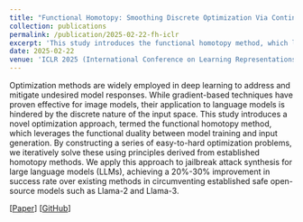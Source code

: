 ```yaml
---
title: "Functional Homotopy: Smoothing Discrete Optimization Via Continous Parameters for LLM Jailbreak Attacks"
collection: publications
permalink: /publication/2025-02-22-fh-iclr
excerpt: 'This study introduces the functional homotopy method, which leverages the functional duality between model training and input generation to improve jailbreak attacks against LLMs.'
date: 2025-02-22
venue: 'ICLR 2025 (International Conference on Learning Representations)'
---
```

Optimization methods are widely employed in deep learning to address and mitigate undesired model responses. While gradient-based techniques have proven effective for image models, their application to language models is hindered by the discrete nature of the input space. This study introduces a novel optimization approach, termed the functional homotopy method, which leverages the functional duality between model training and input generation. By constructing a series of easy-to-hard optimization problems, we iteratively solve these using principles derived from established homotopy methods. We apply this approach to jailbreak attack synthesis for large language models (LLMs), achieving a 20%-30% improvement in success rate over existing methods in circumventing established safe open-source models such as Llama-2 and Llama-3.

[[Paper](https://openreview.net/pdf?id=uhaLuZcCjH)] [[GitHub](https://github.com/danshumaan/functional_homotopy)]

<!-- Recommended citation: Your Name, You. (2015). "Paper Title Number 3." <i>Journal 1</i>. 1(3). -->
